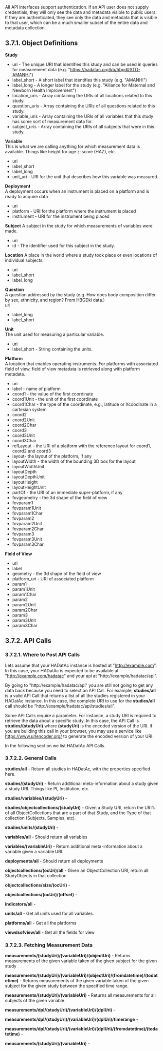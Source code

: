 All API interfaces support authentication. If an API user does not supply credentials, they will only see the data and metadata visible to public users. If they are authenticated, they see only the data and metadata that is visible to that user, which can be a much smaller subset of the entire data and metadata collection.

## 3.7.1. Object Definitions

**Study**  
* uri - The unique URI that identifies this study and can be used in queries for measurement data (e.g. "https://hadatac.org/kb/hbgd#STD-AMANHI")  
* label_short - A short label that identifies this study (e.g. "AMANHI")  
* label_long - A longer label for the study (e.g. "Alliance for Maternal and Newborn Health Improvement")  
* location_uris - Array containing the URIs of all locations related to this study.  
* question_uris - Array containing the URIs of all questions related to this study.  
* variable_uris - Array containing the URIs of all variables that this study has some sort of measurement data for.  
* subject_uris - Array containing the URIs of all subjects that were in this study.  

**Variable**   
This is what we are calling anything for which measurement data is available. Things like height for age z-score (HAZ), etc.
- uri  
- label_short  
- label_long  
- unit_uri - URI for the unit that describes how this variable was measured.  

**Deployment**   
A deployment occurs when an instrument is placed on a platform and is ready to acquire data
- uri  
- platform - URI for the platform where the instrument is placed
- instrument  - URI for the instrument being placed

**Subject**
A subject in the study for which measurements of variables were made.  
- uri  
- id - The identifier used for this subject in the study.  

**Location** 
A place in the world where a study took place or even locations of individual subjects.  
- uri  
- label_short  
- label_long  

**Question**  
A question addressed by the study (e.g. How does body composition differ by sex, ethnicity, and region? From HBGDki data.)  
uri  
- label_long  
- label_short  

**Unit**  
The unit used for measuring a particular variable.  
- uri   
- label_short - String containing the units.  

**Platform**  
A location that enables operating instruments. For platforms with associated field of view, field of view metadata is retrieved along with platform metadata. 
- uri 
- label - name of platform
- coord1 - the value of the first coordinate
- coord1Unit - the unit of the first coordinate
- coord1Char - the type of the coordinate, e.g., latitude or Xcoodinate in a cartesian system
- coord2
- coord2Unit
- coord2Char
- coord3
- coord3Unit
- coord3Char
- refLayout - the URI of a platform with the reference layout for coord1, coord2 and coord3
- layout- the layout of the platform, if any
- layoutWidth - the width of the bounding 3D box for the layout
- layoutWidthUnit
- layoutDepth
- layoutDepthUnit
- layoutHeight
- layoutHeightUnit
- partOf - the URI of an immediate super-platform, if any
- fovgeometry - the 3d shape of the field of view 
- fovparam1
- fovparam1Unit
- fovparam1Char
- fovparam2
- fovparam2Unit
- fovparam2Char
- fovparam3
- fovparam3Unit
- fovparam3Char

**Field of View**  
- uri
- label
- geometry - the 3d shape of the field of view 
- platform_uri - URI of associated platform
- param1
- param1Unit
- param1Char
- param2
- param2Unit
- param2Char
- param3
- param3Unit
- param3Char

## 3.7.2. API Calls

### 3.7.2.1. Where to Post API Calls

Lets assume that your HADatAc instance is hosted at "http://example.com". In this case, your HADatAc is expected to be available at "http://example.com/hadatac" and your api at "http://example/hadatac/api".

By going to "http://example/hadatac/api" you are still not going to get any data back because you need to select an API Call. For example, **studies/all** is a valid API Call that returns a list of all the studies registered in your HADatAc instance. In this case, the complete URI to use for the **studies/all** call should be "http://example/hadatac/api/studies/all". 

Some API Calls require a parameter. For instance, a study URI is required to retrieve the data about a specific study. In this case, the API Call is **studies/(studyUri)** where **(studyUri)** is the encoded version of the URI. If you are building this call in your browser, you may use a service like https://www.urlencoder.org/ to generate the encoded version of your URI.

In the following section we list HADatAc API Calls.

### 3.7.2.2. General Calls

**studies/all** - Return all studies in HADatAc, with the properties specified here.

**studies/(studyUri)** - Return additional meta-information about a study given a study URI. Things like PI, Institution, etc.

**studies/variables/(studyUri)** -       

**studies/objectcollections/(studyUri)** - Given a Study URI, return the URI’s of all ObjectCollections that are a part of that Study, and the Type of that collection (Subjects, Samples, etc).

**studies/units/(studyUri)** -

**variables/all** - Should return all variables

**variables/(variableUri)** - Return additional meta-information about a variable given a variable URI.

**deployments/all** - Should return all deployments

**objectcollections/(ocUri)/all** - Given an ObjectCollection URI, return all StudyObjects in that collection

**objectcollections/size/(ocUri)** - 

**objectcollections/(ocUri)/(offset)** - 

**indicators/all** - 

**units/all** - Get all units used for all variables.

**platforms/all** - Get all the platforms

**viewdsofview/all** - Get all the fields for view

### 3.7.2.3. Fetching Measurement Data

**measurements/(studyUri)/(variableUri)/(objectUri)** - Returns measurements of the given variable taken of the given subject for the given study

**measurements/(studyUri)/(variableUri)/(objectUri)/(fromdatetime)/(todatetime)** - Returns measurements of the given variable taken of the given subject for the given study between the specified time range.

**measurements/(studyUri)/(variableUri)** - Returns all measurements for all subjects of the given variable.

**measurements/dpl/(studyUri)/(variableUri)/(dplUri)** - 

**measurements/dpl/(studyUri)/(variableUri)/(dplUri)/timerange** -                   

**measurements/dpl/(studyUri)/(variableUri)/(dplUri)/(fromdatetime)/(todatetime)** -

**measurements/(studyUri)/(variableUri)** -    


